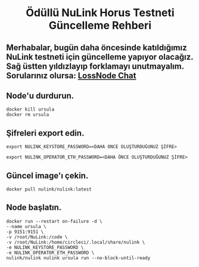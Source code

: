 <h1 align="center">Ödüllü NuLink Horus Testneti Güncelleme Rehberi

## Merhabalar, bugün daha öncesinde katıldığımız NuLink testneti için güncelleme yapıyor olacağız. Sağ üstten yıldızlayıp forklamayı unutmayalım. Sorularınız olursa: [LossNode Chat](https://t.me/LossNode)

## Node'u durdurun.

```
docker kill ursula
docker rm ursula
```

## Şifreleri export edin.
```
export NULINK_KEYSTORE_PASSWORD=<DAHA ÖNCE OLUŞTURDUĞUNUZ ŞİFRE>

export NULINK_OPERATOR_ETH_PASSWORD=<DAHA ÖNCE OLUŞTURDUĞUNUZ ŞİFRE>
```

## Güncel image'ı çekin.
```
docker pull nulink/nulink:latest
```

## Node başlatın.
```
docker run --restart on-failure -d \
--name ursula \
-p 9151:9151 \
-v /root/NuLink:/code \
-v /root/NuLink:/home/circleci/.local/share/nulink \
-e NULINK_KEYSTORE_PASSWORD \
-e NULINK_OPERATOR_ETH_PASSWORD \
nulink/nulink nulink ursula run --no-block-until-ready
```
